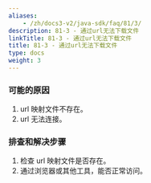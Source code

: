 ```yaml
---
aliases:
    - /zh/docs3-v2/java-sdk/faq/81/3/
description: 81-3 - 通过url无法下载文件
linkTitle: 81-3 - 通过url无法下载文件
title: 81-3 - 通过url无法下载文件
type: docs
weight: 3
---
```




### 可能的原因

1. url 映射文件不存在。
2. url 无法连接。

### 排查和解决步骤

1. 检查 url 映射文件是否存在。
2. 通过浏览器或其他工具，能否正常访问。